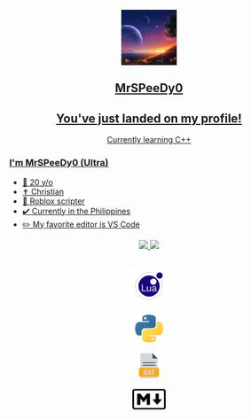 <p align="center">
 <a href="https://github.com/MrSPeeDy0/">
 <img width="100px" src="https://github.com/MrSPeeDy0/DS-images/blob/main/DS-image-proflie.png?raw=true" align="center" alt="MrSPeeDy0" />
 <h2 align="center">MrSPeeDy0</h2>
  <h2 align="center">You've just landed on my profile!</h2>
 <p align="center">Currently learning C++
  </p>
  
### I'm MrSPeeDy0 (Ultra)

*  🧑 20 y/o
*  ✝️ Christian
*  📂 Roblox scripter
*  ✔️ Currently in the Philippines
*  ✏️ My favorite editor is [VS Code](https://code.visualstudio.com/)
</a> 
<p align="center">
  <a href="https://github.com/MrSPeeDy0">
    <img src="http://github-profile-summary-cards.vercel.app/api/cards/profile-details?username=MrSPeeDy0&theme=transparent" />
  </a>
<a href="https://github.com/MrSPeeDy0">
    <img src="https://github-readme-stats.vercel.app/api/top-langs/?username=MrSPeeDy0&langs_count=10&card_width=699&hide_border=true&theme=transparent" />
</a>
   <h2 align="center">     </h2>
  <p align="center">
    <a href="https://www.lua.org/">
     <img width="100px"
      <img alt="Lua" src="https://github.com/MrSPeeDy0/DS-images/blob/main/DS-image-lua.png?raw=true" />
    </a>
 <p align="center">
    <a href="https://www.python.org/">
     <img width="50px"
      <img alt="Python" src="https://github.com/MrSPeeDy0/DS-images/blob/main/DS-image-python.png?raw=true" />
    </a>
   <p align="center">
    <a href="https://github.com/MrSPeeDy0/">
     <img width="50px"
      <img alt="Batch File" src="https://github.com/MrSPeeDy0/Batch-files-win-11/blob/main/Assets/Images/bat-file.png?raw=true" />
    </a>
<p align="center">
    <a href="https://www.markdownguide.org/">
     <img width="60px"
      <img alt="Markdown" src="https://github.com/MrSPeeDy0/DS-images/blob/main/DS-image-markdown.png?raw=true" />
    </a>
     <h2 align="center">     </h2>
